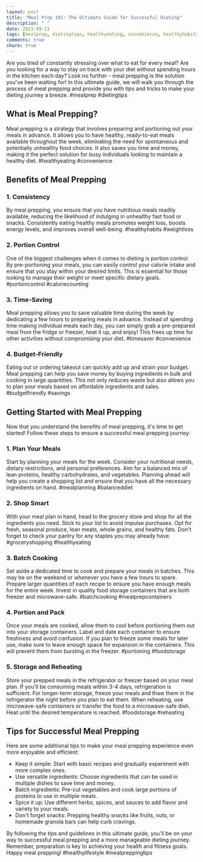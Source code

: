 ```yaml
---
layout: post
title: "Meal Prep 101: The Ultimate Guide for Successful Dieting"
description: " "
date: 2023-09-11
tags: [mealprep, dietingtips, healthyeating, convenience, healthyhabits, weightloss, portioncontrol, caloriecounting, timesaver, convenience, budgetfriendly, savings, mealplanning, balanceddiet, groceryshopping, healthyeating, batchcooking, mealprepcontainers, portioning, foodstorage, foodstorage, reheating, healthylifestyle, mealpreppingtips]
comments: true
share: true
---
```


Are you tired of constantly stressing over what to eat for every meal? Are you looking for a way to stay on track with your diet without spending hours in the kitchen each day? Look no further - meal prepping is the solution you've been waiting for! In this ultimate guide, we will walk you through the process of meal prepping and provide you with tips and tricks to make your dieting journey a breeze. #mealprep #dietingtips

## What is Meal Prepping?

Meal prepping is a strategy that involves preparing and portioning out your meals in advance. It allows you to have healthy, ready-to-eat meals available throughout the week, eliminating the need for spontaneous and potentially unhealthy food choices. It also saves you time and money, making it the perfect solution for busy individuals looking to maintain a healthy diet. #healthyeating #convenience

## Benefits of Meal Prepping

### 1. Consistency

By meal prepping, you ensure that you have nutritious meals readily available, reducing the likelihood of indulging in unhealthy fast food or snacks. Consistently eating healthy meals promotes weight loss, boosts energy levels, and improves overall well-being. #healthyhabits #weightloss

### 2. Portion Control

One of the biggest challenges when it comes to dieting is portion control. By pre-portioning your meals, you can easily control your calorie intake and ensure that you stay within your desired limits. This is essential for those looking to manage their weight or meet specific dietary goals. #portioncontrol #caloriecounting

### 3. Time-Saving

Meal prepping allows you to save valuable time during the week by dedicating a few hours to preparing meals in advance. Instead of spending time making individual meals each day, you can simply grab a pre-prepared meal from the fridge or freezer, heat it up, and enjoy! This frees up time for other activities without compromising your diet. #timesaver #convenience

### 4. Budget-Friendly

Eating out or ordering takeout can quickly add up and strain your budget. Meal prepping can help you save money by buying ingredients in bulk and cooking in large quantities. This not only reduces waste but also allows you to plan your meals based on affordable ingredients and sales. #budgetfriendly #savings

## Getting Started with Meal Prepping

Now that you understand the benefits of meal prepping, it's time to get started! Follow these steps to ensure a successful meal prepping journey:

### 1. Plan Your Meals

Start by planning your meals for the week. Consider your nutritional needs, dietary restrictions, and personal preferences. Aim for a balanced mix of lean proteins, healthy carbohydrates, and vegetables. Planning ahead will help you create a shopping list and ensure that you have all the necessary ingredients on hand. #mealplanning #balanceddiet

### 2. Shop Smart

With your meal plan in hand, head to the grocery store and shop for all the ingredients you need. Stick to your list to avoid impulse purchases. Opt for fresh, seasonal produce, lean meats, whole grains, and healthy fats. Don't forget to check your pantry for any staples you may already have. #groceryshopping #healthyeating

### 3. Batch Cooking

Set aside a dedicated time to cook and prepare your meals in batches. This may be on the weekend or whenever you have a few hours to spare. Prepare larger quantities of each recipe to ensure you have enough meals for the entire week. Invest in quality food storage containers that are both freezer and microwave-safe. #batchcooking #mealprepcontainers

### 4. Portion and Pack

Once your meals are cooked, allow them to cool before portioning them out into your storage containers. Label and date each container to ensure freshness and avoid confusion. If you plan to freeze some meals for later use, make sure to leave enough space for expansion in the containers. This will prevent them from bursting in the freezer. #portioning #foodstorage

### 5. Storage and Reheating

Store your prepped meals in the refrigerator or freezer based on your meal plan. If you'll be consuming meals within 3-4 days, refrigeration is sufficient. For longer-term storage, freeze your meals and thaw them in the refrigerator the night before you plan to eat them. When reheating, use microwave-safe containers or transfer the food to a microwave-safe dish. Heat until the desired temperature is reached. #foodstorage #reheating

## Tips for Successful Meal Prepping

Here are some additional tips to make your meal prepping experience even more enjoyable and efficient:

- Keep it simple: Start with basic recipes and gradually experiment with more complex ones.
- Use versatile ingredients: Choose ingredients that can be used in multiple dishes to save time and money.
- Batch ingredients: Pre-cut vegetables and cook large portions of proteins to use in multiple meals.
- Spice it up: Use different herbs, spices, and sauces to add flavor and variety to your meals.
- Don't forget snacks: Prepping healthy snacks like fruits, nuts, or homemade granola bars can help curb cravings. 

By following the tips and guidelines in this ultimate guide, you'll be on your way to successful meal prepping and a more manageable dieting journey. Remember, preparation is key to achieving your health and fitness goals. Happy meal prepping! #healthylifestyle #mealpreppingtips